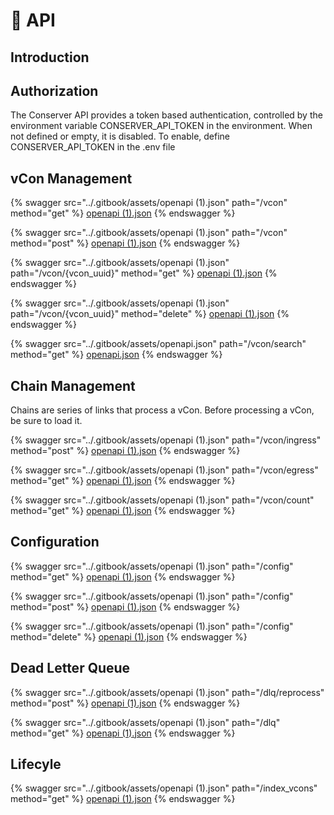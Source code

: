 # 🧩 API

## Introduction

## Authorization

The Conserver API provides a token based authentication, controlled by the environment variable CONSERVER\_API\_TOKEN in the environment.   When not defined or empty, it is disabled.  To enable, define CONSERVER\_API\_TOKEN in the .env file

## vCon Management

{% swagger src="../.gitbook/assets/openapi (1).json" path="/vcon" method="get" %}
[openapi (1).json](<../.gitbook/assets/openapi (1).json>)
{% endswagger %}

{% swagger src="../.gitbook/assets/openapi (1).json" path="/vcon" method="post" %}
[openapi (1).json](<../.gitbook/assets/openapi (1).json>)
{% endswagger %}

{% swagger src="../.gitbook/assets/openapi (1).json" path="/vcon/{vcon_uuid}" method="get" %}
[openapi (1).json](<../.gitbook/assets/openapi (1).json>)
{% endswagger %}

{% swagger src="../.gitbook/assets/openapi (1).json" path="/vcon/{vcon_uuid}" method="delete" %}
[openapi (1).json](<../.gitbook/assets/openapi (1).json>)
{% endswagger %}



{% swagger src="../.gitbook/assets/openapi.json" path="/vcon/search" method="get" %}
[openapi.json](../.gitbook/assets/openapi.json)
{% endswagger %}

## Chain Management

Chains are series of links that process a vCon.  Before processing a vCon, be sure to load it.

{% swagger src="../.gitbook/assets/openapi (1).json" path="/vcon/ingress" method="post" %}
[openapi (1).json](<../.gitbook/assets/openapi (1).json>)
{% endswagger %}

{% swagger src="../.gitbook/assets/openapi (1).json" path="/vcon/egress" method="get" %}
[openapi (1).json](<../.gitbook/assets/openapi (1).json>)
{% endswagger %}

{% swagger src="../.gitbook/assets/openapi (1).json" path="/vcon/count" method="get" %}
[openapi (1).json](<../.gitbook/assets/openapi (1).json>)
{% endswagger %}



## Configuration

{% swagger src="../.gitbook/assets/openapi (1).json" path="/config" method="get" %}
[openapi (1).json](<../.gitbook/assets/openapi (1).json>)
{% endswagger %}

{% swagger src="../.gitbook/assets/openapi (1).json" path="/config" method="post" %}
[openapi (1).json](<../.gitbook/assets/openapi (1).json>)
{% endswagger %}

{% swagger src="../.gitbook/assets/openapi (1).json" path="/config" method="delete" %}
[openapi (1).json](<../.gitbook/assets/openapi (1).json>)
{% endswagger %}



## Dead Letter Queue

{% swagger src="../.gitbook/assets/openapi (1).json" path="/dlq/reprocess" method="post" %}
[openapi (1).json](<../.gitbook/assets/openapi (1).json>)
{% endswagger %}

{% swagger src="../.gitbook/assets/openapi (1).json" path="/dlq" method="get" %}
[openapi (1).json](<../.gitbook/assets/openapi (1).json>)
{% endswagger %}



## Lifecyle

{% swagger src="../.gitbook/assets/openapi (1).json" path="/index_vcons" method="get" %}
[openapi (1).json](<../.gitbook/assets/openapi (1).json>)
{% endswagger %}

